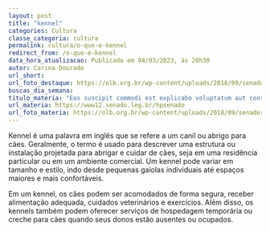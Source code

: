 ```yaml
---
layout: post
title: "kennel"
categories: Cultura
classe_categoria: cultura
permalink: cultura/o-que-e-kennel
redirect_from: /o-que-e-kennel
data_hora_atualizacao: Publicado em 04/03/2023, às 20h30
autor: Carina Dourado
url_short: 
url_foto_destaque: https://olb.org.br/wp-content/uploads/2018/09/senador.jpg
buscas_dia_semana: 
titulo_materia: "Eos suscipit commodi est explicabo voluptatum aut consequatur"
url_materia: https://www12.senado.leg.br/hpsenado
url_foto_materia: https://olb.org.br/wp-content/uploads/2018/09/senador.jpg
---
```

Kennel é uma palavra em inglês que se refere a um canil ou abrigo para cães. Geralmente, o termo é usado para descrever uma estrutura ou instalação projetada para abrigar e cuidar de cães, seja em uma residência particular ou em um ambiente comercial. Um kennel pode variar em tamanho e estilo, indo desde pequenas gaiolas individuais até espaços maiores e mais confortáveis. 

Em um kennel, os cães podem ser acomodados de forma segura, receber alimentação adequada, cuidados veterinários e exercícios. Além disso, os kennels também podem oferecer serviços de hospedagem temporária ou creche para cães quando seus donos estão ausentes ou ocupados.

